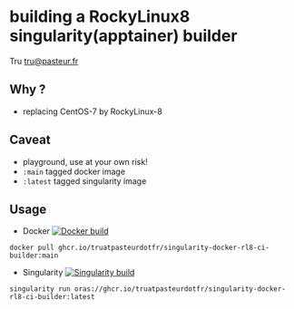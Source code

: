 # building a RockyLinux8 singularity(apptainer) builder

Tru <tru@pasteur.fr>

## Why ?
- replacing CentOS-7 by RockyLinux-8

## Caveat
- playground, use at your own risk!
- `:main` tagged docker image
- `:latest` tagged singularity image

## Usage
- Docker [![Docker build](https://github.com/truatpasteurdotfr/singularity-docker-rl8-ci-builder/actions/workflows/docker-publish.yml/badge.svg)](https://github.com/truatpasteurdotfr/singularity-docker-rl8-ci-builder/actions/workflows/docker-publish.yml)
```
docker pull ghcr.io/truatpasteurdotfr/singularity-docker-rl8-ci-builder:main
```

- Singularity [![Singularity build](https://github.com/truatpasteurdotfr/singularity-docker-rl8-ci-builder/actions/workflows/singularity-publish.yml/badge.svg)](https://github.com/truatpasteurdotfr/singularity-docker-rl8-ci-builder/actions/workflows/singularity-publish.yml)
```
singularity run oras://ghcr.io/truatpasteurdotfr/singularity-docker-rl8-ci-builder:latest
```
